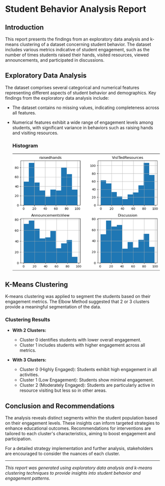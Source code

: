 
# Student Behavior Analysis Report

## Introduction
This report presents the findings from an exploratory data analysis and k-means clustering of a dataset concerning student behavior. The dataset includes various metrics indicative of student engagement, such as the number of times students raised their hands, visited resources, viewed announcements, and participated in discussions.

## Exploratory Data Analysis

The dataset comprises several categorical and numerical features representing different aspects of student behavior and demographics. Key findings from the exploratory data analysis include:
- The dataset contains no missing values, indicating completeness across all features.
- Numerical features exhibit a wide range of engagement levels among students, with significant variance in behaviors such as raising hands and visiting resources.

  ### Histogram
  ![Image Alt Text](figures1/fig1.png)

## K-Means Clustering
K-means clustering was applied to segment the students based on their engagement metrics. The Elbow Method suggested that 2 or 3 clusters provide a meaningful segmentation of the data.

### Clustering Results
- **With 2 Clusters:**
  - Cluster 0 identifies students with lower overall engagement.
  - Cluster 1 includes students with higher engagement across all metrics.

- **With 3 Clusters:**
  - Cluster 0 (Highly Engaged): Students exhibit high engagement in all activities.
  - Cluster 1 (Low Engagement): Students show minimal engagement.
  - Cluster 2 (Moderately Engaged): Students are particularly active in resource visiting but less so in other areas.

## Conclusion and Recommendations
The analysis reveals distinct segments within the student population based on their engagement levels. These insights can inform targeted strategies to enhance educational outcomes. Recommendations for interventions are tailored to each cluster's characteristics, aiming to boost engagement and participation.

For a detailed strategy implementation and further analysis, stakeholders are encouraged to consider the nuances of each cluster.

---

*This report was generated using exploratory data analysis and k-means clustering techniques to provide insights into student behavior and engagement patterns.*
